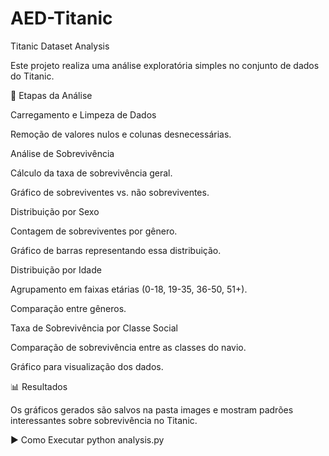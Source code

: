 # AED-Titanic
Titanic Dataset Analysis

Este projeto realiza uma análise exploratória simples no conjunto de dados do Titanic.

📌 Etapas da Análise

Carregamento e Limpeza de Dados

Remoção de valores nulos e colunas desnecessárias.

Análise de Sobrevivência

Cálculo da taxa de sobrevivência geral.

Gráfico de sobreviventes vs. não sobreviventes.

Distribuição por Sexo

Contagem de sobreviventes por gênero.

Gráfico de barras representando essa distribuição.

Distribuição por Idade

Agrupamento em faixas etárias (0-18, 19-35, 36-50, 51+).

Comparação entre gêneros.

Taxa de Sobrevivência por Classe Social

Comparação de sobrevivência entre as classes do navio.

Gráfico para visualização dos dados.

📊 Resultados

Os gráficos gerados são salvos na pasta images e mostram padrões interessantes sobre sobrevivência no Titanic.

▶️ Como Executar
python analysis.py
